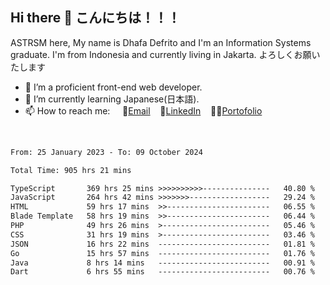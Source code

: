 ## Hi there 👋 こんにちは！！！
ASTRSM here, My name is Dhafa Defrito and I'm an Information Systems graduate. I'm from Indonesia and currently living in Jakarta. よろしくお願いたします

- 🔭 I’m a proficient front-end web developer.
- 🌱 I’m currently learning Japanese(日本語).
- 📫 How to reach me: &nbsp;&nbsp;&nbsp;&nbsp;📧[Email](ddefrito@gmail.com)&nbsp;&nbsp;&nbsp;&nbsp;💼[LinkedIn](https://www.linkedin.com/in/dhafa-defrita-rama-yudistira-9357a9229/)&nbsp;&nbsp;&nbsp;&nbsp;👨‍🎨[Portofolio](https://ddefrito.vercel.app/)
<br>
<!-- <p align="left">
<a href="https://github.com/ASTRSM">
  <img height="180em" src="https://github-readme-stats-eight-theta.vercel.app/api?username=ASTRSM&show_icons=true&theme=dracula&include_all_commits=true&count_private=true"/>
  <img height="180em" src="https://github-readme-stats-eight-theta.vercel.app/api/top-langs/?username=ASTRSM&layout=compact&langs_count=8&theme=dracula"/>
</a>
</p> -->

<!--START_SECTION:waka-->

```txt
From: 25 January 2023 - To: 09 October 2024

Total Time: 905 hrs 21 mins

TypeScript       369 hrs 25 mins >>>>>>>>>>---------------   40.80 %
JavaScript       264 hrs 42 mins >>>>>>>------------------   29.24 %
HTML             59 hrs 17 mins  >>-----------------------   06.55 %
Blade Template   58 hrs 19 mins  >>-----------------------   06.44 %
PHP              49 hrs 26 mins  >------------------------   05.46 %
CSS              31 hrs 19 mins  >------------------------   03.46 %
JSON             16 hrs 22 mins  -------------------------   01.81 %
Go               15 hrs 57 mins  -------------------------   01.76 %
Java             8 hrs 14 mins   -------------------------   00.91 %
Dart             6 hrs 55 mins   -------------------------   00.76 %
```

<!--END_SECTION:waka-->
